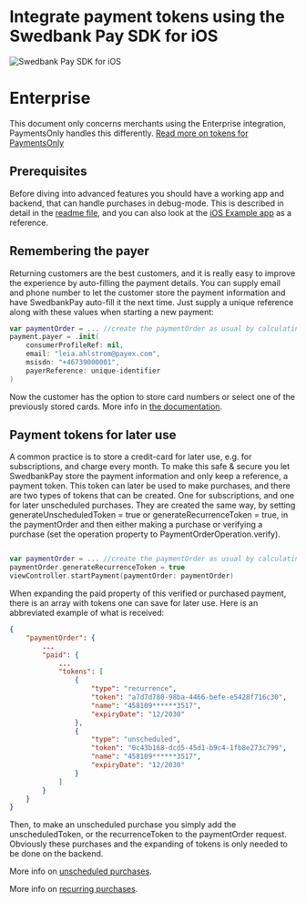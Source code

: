 # Integrate payment tokens using the Swedbank Pay SDK for iOS

![Swedbank Pay SDK for iOS][opengraph-image]

# Enterprise

This document only concerns merchants using the Enterprise integration, PaymentsOnly handles this differently. [Read more on tokens for PaymentsOnly][PaymentsOnly-tokens]

## Prerequisites 

Before diving into advanced features you should have a working app and backend, that can handle purchases in debug-mode. This is described in detail in the [readme file][readme], and you can also look at the [iOS Example app][example-app] as a reference.

## Remembering the payer

Returning customers are the best customers, and it is really easy to improve the experience by auto-filling the payment details. You can supply email and phone number to let the customer store the payment information and have SwedbankPay auto-fill it the next time. Just supply a unique reference along with these values when starting a new payment:

``` Swift
var paymentOrder = ... //create the paymentOrder as usual by calculating price, etc
payment.payer = .init(
	consumerProfileRef: nil, 
	email: "leia.ahlstrom@payex.com", 
	msisdn: "+46739000001", 
	payerReference: unique-identifier
)

```

Now the customer has the option to store card numbers or select one of the previously stored cards. More info in [the documentation][enterprise-payer-ref].


## Payment tokens for later use

A common practice is to store a credit-card for later use, e.g. for subscriptions, and charge every month. To make this safe & secure you let SwedbankPay store the payment information and only keep a reference, a payment token. This token can later be used to make purchases, and there are two types of tokens that can be created. One for subscriptions, and one for later unscheduled purchases. They are created the same way, by setting generateUnscheduledToken = true or generateRecurrenceToken = true, in the paymentOrder and then either making a purchase or verifying a purchase (set the operation property to PaymentOrderOperation.verify). 

``` Swift

var paymentOrder = ... //create the paymentOrder as usual by calculating price, etc
paymentOrder.generateRecurrenceToken = true
viewController.startPayment(paymentOrder: paymentOrder)

```

When expanding the paid property of this verified or purchased payment, there is an array with tokens one can save for later use. Here is an abbreviated example of what is received:


``` JSON
{
	"paymentOrder": {
		...
		"paid": {
			...
			"tokens": [
			    {
			        "type": "recurrence",
			        "token": "a7d7d780-98ba-4466-befe-e5428f716c30",
			        "name": "458109******3517",
			        "expiryDate": "12/2030"
			    },
			    {
			        "type": "unscheduled",
			        "token": "0c43b168-dcd5-45d1-b9c4-1fb8e273c799",
			        "name": "458109******3517",
			        "expiryDate": "12/2030"
			    }
			]
		}
	}
}
```

Then, to make an unscheduled purchase you simply add the unscheduledToken, or the recurrenceToken to the paymentOrder request. Obviously these purchases and the expanding of tokens is only needed to be done on the backend.

More info on [unscheduled purchases][unscheduled].

More info on [recurring purchases][recur].


[readme]: ./README.md
[opengraph-image]:      https://repository-images.githubusercontent.com/209730241/aa264700-6d3d-11eb-99e1-0b40a9bb19be
[example-app]: https://github.com/SwedbankPay/swedbank-pay-sdk-ios-example-app
[one-click-payments]: https://developer.swedbankpay.com/checkout-v3/payments-only/features/optional/one-click-payments
[expanding_properties]: https://developer.swedbankpay.com/introduction#expansion
[one-click-image]: https://developer.swedbankpay.com/assets/img/checkout/one-click.png "Prefilled payment option"
[unscheduled]: https://developer.swedbankpay.com/checkout-v3/payments-only/features/optional/unscheduled
[recur]: https://developer.swedbankpay.com/checkout-v3/payments-only/features/optional/recur
[PaymentsOnly-tokens]: ./integrateTokens.md
[enterprise-payer-ref]: https://developer.swedbankpay.com/checkout-v3/enterprise/features/optional/enterprise-payer-reference